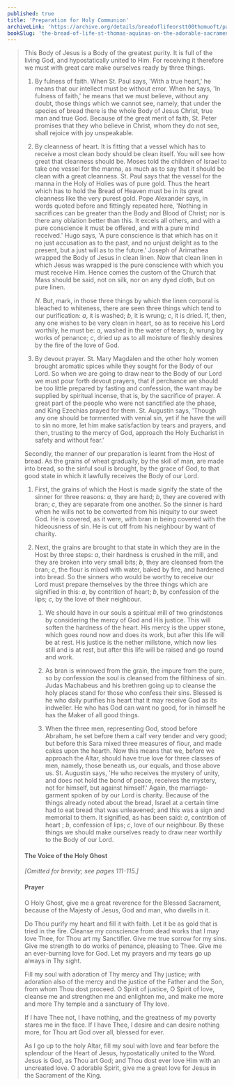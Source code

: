 ```yaml
---
published: true
title: 'Preparation for Holy Communion'
archiveLink: 'https://archive.org/details/breadoflifeorstt00thomuoft/page/106?view=theater'
bookSlug: 'the-bread-of-life-st-thomas-aquinas-on-the-adorable-sacrament-of-the-altar'
---
```


> This Body of Jesus is a Body of the greatest purity. It is full of the living God, and hypostatically united to Him. For receiving it therefore we must with great care make ourselves ready by three things.
>
> 1. By fulness of faith. When St. Paul says, 'With a true heart,' he means that our intellect must be without error. When he says, 'In fulness of faith,' he means that we must believe, without any doubt, those things which we cannot see, namely, that under the species of bread there is the whole Body of Jesus Christ, true man and true God. Because of the great merit of faith, St. Peter promises that they who believe in Christ, whom they do not see, shall rejoice with joy unspeakable.
>
> 2. By cleanness of heart. It is fitting that a vessel which has to receive a most clean body should be clean itself. You will see how great that cleanness should be. Moses told the children of Israel to take one vessel for the manna, as much as to say that it should be clean with a great cleanness. St. Paul says that the vessel for the manna in the Holy of Holies was of pure gold. Thus the heart which has to hold the Bread of Heaven must be in its great cleanness like the very purest gold. Pope Alexander says, in words quoted before and fittingly repeated here, 'Nothing in sacrifices can be greater than the Body and Blood of Christ; nor is there any oblation better than this. It excels all others, and with a pure conscience it must be offered, and with a pure mind received.' Hugo says, 'A pure conscience is that which has on it no just accusation as to the past, and no unjust delight as to the present, but a just will as to the future.' Joseph of Arimathea wrapped the Body of Jesus in clean linen. Now that clean linen in which Jesus was wrapped is the pure conscience with which you must receive Him. Hence comes the custom of the Church that Mass should be said, not on silk, nor on any dyed cloth, but on pure linen.
>
>    *N.* But, mark, in those three things by which the linen corporal is bleached to whiteness, there are seen three things which tend to our purification: *a*, it is washed; *b*, it is wrung; *c*, it is dried. If, then, any one wishes to be very clean in heart, so as to receive his Lord worthily, he must be: *a*, washed in the water of tears; *b*, wrung by works of penance; *c*, dried up as to all moisture of fleshly desires by the fire of the love of God.
>
> 3. By devout prayer. St. Mary Magdalen and the other holy women brought aromatic spices while they sought for the Body of our Lord. So when we are going to draw near to the Body of our Lord we must pour forth devout prayers, that if perchance we should be too little prepared by fasting and confession, the want may be supplied by spiritual incense, that is, by the sacrifice of prayer. A great part of the people who were not sanctified ate the phase, and King Ezechias prayed for them. St. Augustin says, 'Though any one should be tormented with venial sin, yet if he have the will to sin no more, let him make satisfaction by tears and prayers, and then, trusting to the mercy of God, approach the Holy Eucharist in safety and without fear.'
>
> Secondly, the manner of our preparation is learnt from the Host of bread. As the grains of wheat gradually, by the skill of man, are made into bread, so the sinful soul is brought, by the grace of God, to that good state in which it lawfully receives the Body of our Lord.
>
> 1. First, the grains of which the Host is made signify the state of the sinner for three reasons: *a*, they are hard; *b*, they are covered with bran; *c*, they are separate from one another. So the sinner is hard when he wills not to be converted from his iniquity to our sweet God. He is covered, as it were, with bran in being covered with the hideousness of sin. He is cut off from his neighbour by want of charity.
>
> 2. Next, the grains are brought to that state in which they are in the Host by three steps: *a*, their hardness is crushed in the mill, and they are broken into very small bits; *b*, they are cleansed from the bran; *c*, the flour is mixed with water, baked by fire, and hardened into bread. So the sinners who would be worthy to receive our Lord must prepare themselves by the three things which are signified in this: *a*, by contrition of heart; *b*, by confession of the lips; *c*, by the love of their neighbour.
>
>    1. We should have in our souls a spiritual mill of two grindstones by considering the mercy of God and His justice. This will soften the hardness of the heart. His mercy is the upper stone, which goes round now and does its work, but after this life will be at rest. His justice is the nether millstone, which now lies still and is at rest, but after this life will be raised and go round and work.
>
>    2. As bran is winnowed from the grain, the impure from the pure, so by confession the soul is cleansed from the filthiness of sin. Judas Machabeus and his brethren going up to cleanse the holy places stand for those who confess their sins. Blessed is he who daily purifies his heart that it may receive God as its indweller. He who has God can want no good, for in himself he has the Maker of all good things.
>
>    3. When the three men, representing God, stood before Abraham, he set before them a calf very tender and very good; but before this Sara mixed three measures of flour, and made cakes upon the hearth. Now this means that we, before we approach the Altar, should have true love for three classes of men, namely, those beneath us, our equals, and those above us. St. Augustin says, 'He who receives the mystery of unity, and does not hold the bond of peace, receives the mystery, not for himself, but against himself.' Again, the marriage-garment spoken of by our Lord is charity. Because of the things already noted about the bread, Israel at a certain time had to eat bread that was unleavened; and this was a sign and memorial to them. It signified, as has been said: *a*, contrition of heart ; *b*, confession of lips; *c*, love of our neighbour. By these things we should make ourselves ready to draw near worthily to the Body of our Lord.
>
> #### The Voice of the Holy Ghost
>
> *[Omitted for brevity; see pages 111-115.]*
>
> #### Prayer
>
> O Holy Ghost, give me a great reverence for the Blessed Sacrament, because of the Majesty of Jesus, God and man, who dwells in it.
>
> Do Thou purify my heart and fill it with faith. Let it be as gold that is tried in the fire. Cleanse my conscience from dead works that I may love Thee, for Thou art my Sanctifier. Give me true sorrow for my sins. Give me strength to do works of penance, pleasing to Thee. Give me an ever-burning love for God. Let my prayers and my tears go up always in Thy sight.
>
> Fill my soul with adoration of Thy mercy and Thy justice; with adoration also of the mercy and the justice of the Father and the Son, from whom Thou dost proceed. O Spirit of justice, O Spirit of love, cleanse me and strengthen me and enlighten me, and make me more and more Thy temple and a sanctuary of Thy love.
>
> If I have Thee not, I have nothing, and the greatness of my poverty stares me in the face. If I have Thee, I desire and can desire nothing more, for Thou art God over all, blessed for ever.
>
> As I go up to the holy Altar, fill my soul with love and fear before the splendour of the Heart of Jesus, hypostatically united to the Word. Jesus is God, as Thou art God; and Thou dost ever love Him with an uncreated love. O adorable Spirit, give me a great love for Jesus in the Sacrament of the King.